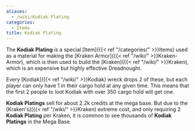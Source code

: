 ```yaml
---
aliases:
  - /wiki/Kodiak-Plating
categories:
  - Items
title: Kodiak Plating
---
```


The **Kodiak Plating** is a special [Item]({{< ref "/categories/" >}}Items) used as a material for making the [Kraken Armor]({{< ref "/wiki/" >}}Kraken-Armor), which is then used to build the [Kraken]({{< ref "/wiki/" >}}Kraken), which is an expensive but highly effective Dreadnought.

Every [Kodiak]({{< ref "/wiki/" >}}Kodiak) wreck drops 2 of these, but each player can only have 1 in their cargo hold at any given time. This means that the first 2 people to loot Kodiak with over 350 cargo hold will get one.

**Kodiak Platings** sell for about 2.2k credits at the mega base. But due to the [Kraken's]({{< ref "/wiki/" >}}Kraken) extreme cost, and only requiring 2 **Kodiak Plating** per Kraken, it is common to see thousands of **Kodiak Platings** in the Mega Base.
